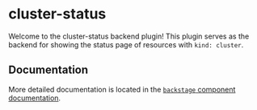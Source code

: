 # cluster-status

Welcome to the cluster-status backend plugin! This plugin serves as the backend for showing the status page of resources with `kind: cluster`.

## Documentation

More detailed documentation is located in the [`backstage` component documentation][1].

[1]: https://service-catalog.operate-first.cloud/catalog/default/component/backstage/docs
